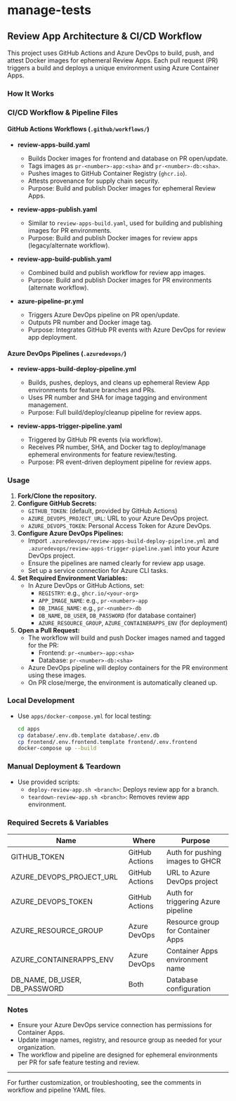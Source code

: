 # manage-tests

## Review App Architecture & CI/CD Workflow

This project uses GitHub Actions and Azure DevOps to build, push, and attest Docker images for ephemeral Review Apps. Each pull request (PR) triggers a build and deploys a unique environment using Azure Container Apps.

### How It Works

### CI/CD Workflow & Pipeline Files

#### GitHub Actions Workflows (`.github/workflows/`)

- **review-apps-build.yaml**
  - Builds Docker images for frontend and database on PR open/update.
  - Tags images as `pr-<number>-app:<sha>` and `pr-<number>-db:<sha>`.
  - Pushes images to GitHub Container Registry (`ghcr.io`).
  - Attests provenance for supply chain security.
  - Purpose: Build and publish Docker images for ephemeral Review Apps.

- **review-apps-publish.yaml**
  - Similar to `review-apps-build.yaml`, used for building and publishing images for PR environments.
  - Purpose: Build and publish Docker images for review apps (legacy/alternate workflow).

- **review-app-build-publish.yaml**
  - Combined build and publish workflow for review app images.
  - Purpose: Build and publish Docker images for PR environments (alternate workflow).

- **azure-pipeline-pr.yml**
  - Triggers Azure DevOps pipeline on PR open/update.
  - Outputs PR number and Docker image tag.
  - Purpose: Integrates GitHub PR events with Azure DevOps for review app deployment.

#### Azure DevOps Pipelines (`.azuredevops/`)

- **review-apps-build-deploy-pipeline.yml**
  - Builds, pushes, deploys, and cleans up ephemeral Review App environments for feature branches and PRs.
  - Uses PR number and SHA for image tagging and environment management.
  - Purpose: Full build/deploy/cleanup pipeline for review apps.

- **review-apps-trigger-pipeline.yaml**
  - Triggered by GitHub PR events (via workflow).
  - Receives PR number, SHA, and Docker tag to deploy/manage ephemeral environments for feature review/testing.
  - Purpose: PR event-driven deployment pipeline for review apps.

### Usage

1. **Fork/Clone the repository.**
2. **Configure GitHub Secrets:**
   - `GITHUB_TOKEN`: (default, provided by GitHub Actions)
   - `AZURE_DEVOPS_PROJECT_URL`: URL to your Azure DevOps project.
   - `AZURE_DEVOPS_TOKEN`: Personal Access Token for Azure DevOps.
3. **Configure Azure DevOps Pipelines:**
   - Import `.azuredevops/review-apps-build-deploy-pipeline.yml` and `.azuredevops/review-apps-trigger-pipeline.yaml` into your Azure DevOps project.
   - Ensure the pipelines are named clearly for review app usage.
   - Set up a service connection for Azure CLI tasks.
4. **Set Required Environment Variables:**
   - In Azure DevOps or GitHub Actions, set:
     - `REGISTRY`: e.g., `ghcr.io/<your-org>`
     - `APP_IMAGE_NAME`: e.g., `pr-<number>-app`
     - `DB_IMAGE_NAME`: e.g., `pr-<number>-db`
     - `DB_NAME`, `DB_USER`, `DB_PASSWORD` (for database container)
     - `AZURE_RESOURCE_GROUP`, `AZURE_CONTAINERAPPS_ENV` (for deployment)
5. **Open a Pull Request:**
   - The workflow will build and push Docker images named and tagged for the PR:
     - Frontend: `pr-<number>-app:<sha>`
     - Database: `pr-<number>-db:<sha>`
   - Azure DevOps pipeline will deploy containers for the PR environment using these images.
   - On PR close/merge, the environment is automatically cleaned up.

### Local Development

- Use `apps/docker-compose.yml` for local testing:
  ```bash
  cd apps
  cp database/.env.db.template database/.env.db
  cp frontend/.env.frontend.template frontend/.env.frontend
  docker-compose up --build
  ```

### Manual Deployment & Teardown

- Use provided scripts:
  - `deploy-review-app.sh <branch>`: Deploys review app for a branch.
  - `teardown-review-app.sh <branch>`: Removes review app environment.

### Required Secrets & Variables

| Name                      | Where           | Purpose                                 |
|---------------------------|-----------------|-----------------------------------------|
| GITHUB_TOKEN              | GitHub Actions  | Auth for pushing images to GHCR          |
| AZURE_DEVOPS_PROJECT_URL  | GitHub Actions  | URL to Azure DevOps project              |
| AZURE_DEVOPS_TOKEN        | GitHub Actions  | Auth for triggering Azure pipeline        |
| AZURE_RESOURCE_GROUP      | Azure DevOps    | Resource group for Container Apps        |
| AZURE_CONTAINERAPPS_ENV   | Azure DevOps    | Container Apps environment name          |
| DB_NAME, DB_USER, DB_PASSWORD | Both        | Database configuration                   |

### Notes

- Ensure your Azure DevOps service connection has permissions for Container Apps.
- Update image names, registry, and resource group as needed for your organization.
- The workflow and pipeline are designed for ephemeral environments per PR for safe feature testing and review.

---

For further customization, or troubleshooting, see the comments in workflow and pipeline YAML files.
